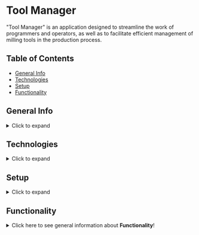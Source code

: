 # Tool Manager

"Tool Manager" is an application designed to streamline the work of programmers and operators, as well as to facilitate efficient management of milling tools in the production process.
## Table of Contents
* [General Info](#general-info)
* [Technologies](#technologies)
* [Setup](#setup)
* [Functionality](#functionality)

## General Info
<details>
<summary>Click to expand</summary>

"Tool Manager" is a multifunctional project optimized for the work of programmers and operators. The main purpose of the application is to control, manage, and efficiently utilize tools in the production process.

The Tool Manager project is based on design patterns, which help maintain the application's health and facilitate the development of its functionalities. Application testing is carried out using the built-in Django module: TestCase. The use of the Factory Boy library ensures that test data is randomly generated, allowing a thorough check of the application's correctness. Code formatting rules are strictly adhered to with the help of the isort and PEP8 Black libraries.

The database is designed in PostgreSQL, which simplifies complex operations related to data processing and storage.

The user-friendly and intuitive Tool Manager user interface is created using the Bootstrap template. It enables convenient management of the machinery park, tool components (holders, tools), and the tools themselves.
</details>

## Technologies
<details>
<summary>Click to expand</summary>

The Tool Manager project is built with the following technologies:
- Python
- Django
- PostgreSQL
- Docker
- Docker-compose
- HTML
- CSS


</details>

## Setup
<details>
<summary>Click to expand</summary>

To run this application, follow these steps:

1.	Clone the repository:
    
git clone https://github.com/twoje-username/nazwa-repozytorium

2. Navigate to the repository directory:

cd tool_manager

3.	Install all the required dependencies listed in the requirements.txt file. You can do this using the pip tool:

pip install -r requirements.txt

4.	Run the application:

python manage.py runserver

After completing these steps, the application will be accessible at http://localhost:8000.

</details>

## Functionality
<details>
<summary>Click here to see general information about <b>Functionality</b>!</summary>

#### User Account and Permission Management:

<ul>
The application allows for effective user account management and the assignment and management of permissions. 

The application enables administrators, users with appropriate permissions, and users themselves to create new user accounts. When creating a user account, permissions from the 'Operator' group are assigned to the user. These permissions grant access to specific functions and tasks in the application. User group and permission changes are made by administrators and users with the necessary permissions.
</ul>

#### Tool Component Management: Holder and Tool

<ul>
Logged-in users with the necessary permissions (belonging to the 'Programmer' group) can add, edit, and delete holders and tools. Users in the 'Operator' group can only view the data.
</ul>

#### Tool Management:

<ul>
Logged-in users in the 'Programmer' group can create tools from the holder and tool components, assign them to machines, edit, and delete them. Users in the 'Operator' group have the ability to view data and edit three selected fields. Users from both groups can add comments to individual tools. This facilitates and accelerates the exchange of information about a specific tool and creates a usage history. Notifications are sent to users after each comment is added, ensuring that no information escapes them. 
 </ul>

#### Machine Park Management:

<ul>
Logged-in users in the 'Programmer' group can add, edit, and delete machines from the machine park. Each machine has a 'Description' field where users can include additional information. The page containing the details of a specific machine displays a table containing all tools assigned to it. The table allows data to be sorted by each column and data to be searched within the table. Data from the table can be printed to a PDF file or saved in CSV format. 
</ul>

</details>


